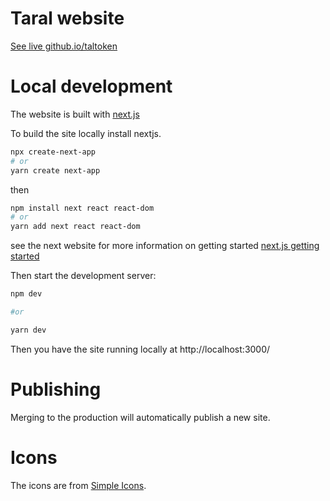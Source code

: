 # Taral website

[See live github.io/taltoken](github.io/taltoken)

# Local development

The website is built with [next.js](https://nextjs.org/)

To build the site locally install nextjs.

```sh
npx create-next-app
# or
yarn create next-app
```

then

```sh
npm install next react react-dom
# or
yarn add next react react-dom
```

see the next website for more information on getting started [next.js getting started](https://nextjs.org/docs/getting-started)

Then start the development server:

```sh
npm dev

#or

yarn dev
```

Then you have the site running locally at http://localhost:3000/

# Publishing

Merging to the production will automatically publish a new site.

# Icons

The icons are from [Simple Icons](https://simpleicons.org/).
